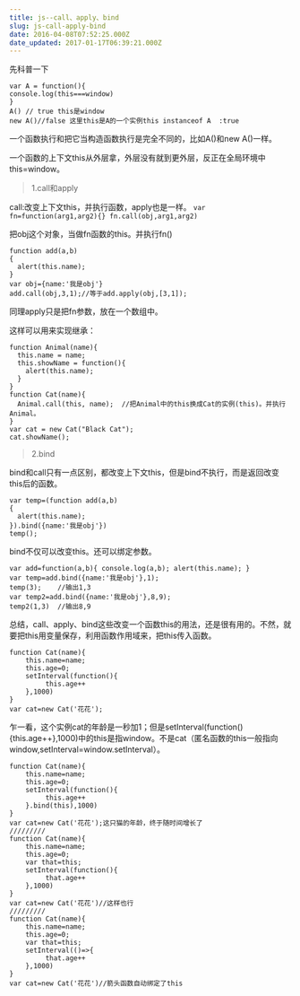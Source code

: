 ```yaml
---
title: js--call、apply、bind
slug: js-call-apply-bind
date: 2016-04-08T07:52:25.000Z
date_updated: 2017-01-17T06:39:21.000Z
---
```


先科普一下

    var A = function(){  
    console.log(this===window)  
    }
    A() // true this是window  
    new A()//false 这里this是A的一个实例this instanceof A  :true  
    

一个函数执行和把它当构造函数执行是完全不同的，比如A()和new A()一样。

一个函数的上下文this从外层拿，外层没有就到更外层，反正在全局环境中this=window。

> 1.call和apply

call:改变上下文this，并执行函数，apply也是一样。
`var fn=function(arg1,arg2){} fn.call(obj,arg1,arg2)`

把obj这个对象，当做fn函数的this。并执行fn()

    function add(a,b)  
    {  
      alert(this.name);  
    }  
    var obj={name:'我是obj'}  
    add.call(obj,3,1);//等于add.apply(obj,[3,1]);  
    

同理apply只是把fn参数，放在一个数组中。

这样可以用来实现继承：

    function Animal(name){  
      this.name = name;      
      this.showName = function(){      
        alert(this.name);      
      }      
    }      
    function Cat(name){  
      Animal.call(this, name);  //把Animal中的this换成Cat的实例(this)。并执行Animal。    
    }      
    var cat = new Cat("Black Cat");  
    cat.showName();  
    

> 2.bind

bind和call只有一点区别，都改变上下文this，但是bind不执行，而是返回改变this后的函数。

    var temp=(function add(a,b)  
    {  
      alert(this.name);  
    }).bind({name:'我是obj'}) 
    temp();  
    

bind不仅可以改变this。还可以绑定参数。

    var add=function(a,b){ console.log(a,b); alert(this.name); }  
    var temp=add.bind({name:'我是obj'},1);  
    temp(3);    //输出1,3  
    var temp2=add.bind({name:'我是obj'},8,9);  
    temp2(1,3)  //输出8,9  
    

总结，call、apply、bind这些改变一个函数this的用法，还是很有用的。不然，就要把this用变量保存，利用函数作用域来，把this传入函数。

    function Cat(name){  
        this.name=name;
        this.age=0;
        setInterval(function(){
             this.age++
        },1000)
    }
    var cat=new Cat('花花');  
    

乍一看，这个实例cat的年龄是一秒加1；但是setInterval(function(){this.age++},1000)中的this是指window。不是cat（匿名函数的this一般指向window,setInterval=window.setInterval）。

    function Cat(name){  
        this.name=name;
        this.age=0;
        setInterval(function(){
             this.age++
        }.bind(this),1000)
    }
    var cat=new Cat('花花');这只猫的年龄，终于随时间增长了  
    /////////
    function Cat(name){  
        this.name=name;
        this.age=0;
        var that=this;
        setInterval(function(){  
             that.age++
        },1000)
    }
    var cat=new Cat('花花')//这样也行  
    /////////
    function Cat(name){  
        this.name=name;
        this.age=0;
        var that=this;
        setInterval(()=>{  
             that.age++
        },1000)
    }
    var cat=new Cat('花花')//箭头函数自动绑定了this  
    
